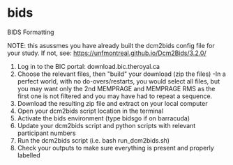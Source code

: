 # bids
BIDS Formatting

NOTE: this asussmes you have already built the dcm2bids config file for your study. If not, see: https://unfmontreal.github.io/Dcm2Bids/3.2.0/

1. Log in to the BIC portal: download.bic.theroyal.ca
2. Choose the relevant files, then "build" your download (zip the files)
   -In a perfect world, with no do-overs/restarts, you would select all files, but you may want only the 2nd MEMPRAGE and MEMPRAGE RMS as the first one is not filtered and you may have had to repeat a sequence.
3. Download the resulting zip file and extract on your local computer
4. Open your dcm2bids script location in the terminal
5. Activate the bids environment (type bidsgo if on barracuda)
6. Update your dcm2bids script and python scripts with relevant participant numbers 
7. Run the dcm2bids script (i.e. bash run_dcm2bids.sh)
8. Check your outputs to make sure everything is present and properly labelled
